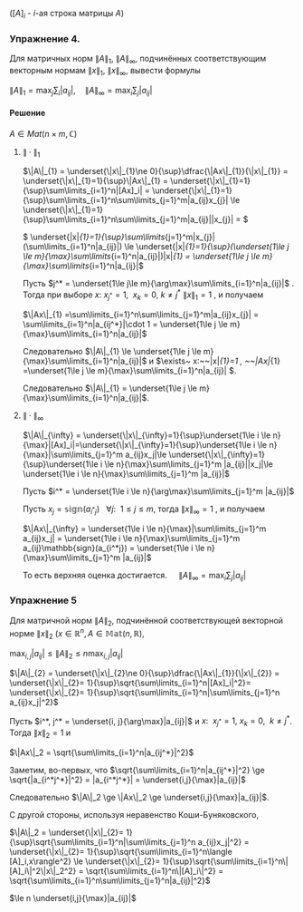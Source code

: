($[A]_i$ - $i$-ая строка матрицы $A$)

### Упражнение 4.

Для матричных норм $\|A\|_{1}$, $\|A\|_{\infty}$, подчинённых соответствующим векторным нормам $\|x\|_{1}$, $\|x\|_{\infty}$, вывести формулы 

$\|A\|_{1}=\max _{j} \sum_{i}\left|a_{i j}\right|, \quad\|A\|_{\infty}=\max _{i} \sum_{j}\left|a_{i j}\right|​$

#### Решение

$A \in Mat(n\times m, \mathbb C)$ 

1. $\|\cdot\|_{1}$

   $\|A\|_{1} = \underset{\|x\|_{1}\ne 0}{\sup}\dfrac{\|Ax\|_{1}}{\|x\|_{1}} = \underset{\|x\|_{1}=1}{\sup}\|Ax\|_{1} = \underset{\|x\|_{1}=1}{\sup}\sum\limits_{i=1}^n|[Ax]_i| = \underset{\|x\|_{1}=1}{\sup}\sum\limits_{i=1}^n\sum\limits_{j=1}^m|a_{ij}x_{j}| \le \underset{\|x\|_{1}=1}{\sup}\sum\limits_{i=1}^n\sum\limits_{j=1}^m|a_{ij}||x_{j}| = ​$

   $  \underset{\|x\|_{1}=1}{\sup}\sum\limits_{j=1}^m|x_{j}|(\sum\limits_{i=1}^n|a_{ij}|) \le  \underset{\|x\|_{1}=1}{\sup}(\underset{1\le j \le m}{\max}\sum\limits_{i=1}^n|a_{ij}|)\|x\|_{1} = \underset{1\le j \le m}{\max}\sum\limits_{i=1}^n|a_{ij}|​$

   

   Пусть $j^*  = \underset{1\le j\le m}{\arg\max}\sum\limits_{i=1}^n|a_{ij}|$ . Тогда при выборе $x:$  $x_{j^*}=1, ~~x_{k}=0,~k\ne j^*$   $\|x\|_{1}=1$   , и получаем

   $\|Ax\|_{1} =\sum\limits_{i=1}^n\sum\limits_{j=1}^m|a_{ij}x_{j}| = \sum\limits_{i=1}^n|a_{ij^*}|\cdot 1 = \underset{1\le j \le m}{\max}\sum\limits_{i=1}^n|a_{ij}|$ 

   Следовательно $\|A\|_{1} \le \underset{1\le j \le m}{\max}\sum\limits_{i=1}^n|a_{ij}|$ и $\exists~ x:~~\|x\|_{1}=1 , ~~\|Ax\|_{1} =\underset{1\le j \le m}{\max}\sum\limits_{i=1}^n|a_{ij}| $.

   Следовательно $\|A\|_{1} = \underset{1\le j \le m}{\max}\sum\limits_{i=1}^n|a_{ij}|$.

2. $\|\cdot\|_{\infty}​$

   $\|A\|_{\infty} = \underset{\|x\|_{\infty}=1}{\sup}\underset{1\le i \le n}{\max}|[Ax]_i|=\underset{\|x\|_{\infty}=1}{\sup}\underset{1\le i \le n}{\max}|\sum\limits_{j=1}^m a_{ij}x_j|\le  \underset{\|x\|_{\infty}=1}{\sup}\underset{1\le i \le n}{\max}\sum\limits_{j=1}^m |a_{ij}||x_j|\le \underset{1\le i \le n}{\max}\sum\limits_{j=1}^m |a_{ij}|$

   Пусть $i^* = \underset{1\le i \le n}{\arg\max}\sum\limits_{j=1}^m |a_{ij}|​$ 

   Пусть $x_{j} =\mathbb{sign}(a_{i^*j}) ~~~\forall j: ~~1 \le j \le m​$, тогда $\|x\|_{\infty}=1​$ , и получаем

   $\|Ax\|_{\infty} = \underset{1\le i \le n}{\max}|\sum\limits_{j=1}^m a_{ij}x_j|  = \underset{1\le i \le n}{\max}\sum\limits_{j=1}^m a_{ij}\mathbb{sign}(a_{i^*j}) = \underset{1\le i \le n}{\max}\sum\limits_{j=1}^m |a_{ij}|$

   То есть верхняя оценка достигается. $\quad\|A\|_{\infty}=\max _{i} \sum_{j}\left|a_{i j}\right|$

### Упражнение 5

Для матричной норм $\|A\|_2$, подчинённой соответствующей векторной норме $\|x\|_2$ $(x\in \mathbb R^n, A \in \mathbb {Mat} (n, \mathbb R)$, 

$\max _{i, j}\left|a_{i j}\right| \leqslant\|A\|_{2} \leqslant n \max _{i, j}\left|a_{i j}\right|​$

$\|A\|_{2} = \underset{\|x\|_{2}\ne 0}{\sup}\dfrac{\|Ax\|_{1}}{\|x\|_{2}} = \underset{\|x\|_{2}= 1}{\sup}\sqrt{\sum\limits_{i=1}^n|[Ax]_i|^2}=  \underset{\|x\|_{2}= 1}{\sup}\sqrt{\sum\limits_{i=1}^n|\sum\limits_{j=1}^n a_{ij}x_j|^2}​$

Пусть $i^*, j^* = \underset{i, j}{\arg\max}|a_{ij}|$ и $x: ~~x_{j^*}=1,~x_k=0,~~k\ne j^*$. Тогда $\|x\|_2 = 1$ и 

$\|Ax\|_2 = \sqrt{\sum\limits_{i=1}^n|a_{ij^*}|^2}​$

Заметим, во-первых, что $\sqrt{\sum\limits_{i=1}^n|a_{ij^*}|^2} \ge \sqrt{|a_{i^*j^*}|^2} = |a_{i^*j^*}| = \underset{i,j}{\max}|a_{ij}|​$

Следовательно $\|A\|_2 \ge \|Ax\|_2 \ge \underset{i,j}{\max}|a_{ij}|$.



С другой стороны, используя неравенство Коши-Буняковского, 

$\|A\|_2 =  \underset{\|x\|_{2}= 1}{\sup}\sqrt{\sum\limits_{i=1}^n|\sum\limits_{j=1}^n a_{ij}x_j|^2} =  \underset{\|x\|_{2}= 1}{\sup}\sqrt{\sum\limits_{i=1}^n\langle [A]_i,x\rangle^2} \le  \underset{\|x\|_{2}= 1}{\sup}\sqrt{\sum\limits_{i=1}^n\|[A]_i\|^2\|x\|_2^2} = \sqrt{\sum\limits_{i=1}^n\|[A]_i\|^2} = \sqrt{\sum\limits_{i=1}^n\sum\limits_{j=1}^n|a_{ij}|^2}$

$\le n \underset{i,j}{\max}|a_{ij}|$











